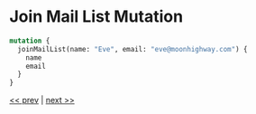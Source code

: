 # Join Mail List Mutation

```graphql
mutation {
  joinMailList(name: "Eve", email: "eve@moonhighway.com") {
    name
    email
  }
}
```

[<< prev](https://github.com/MoonHighway/sample-instructor-guide/blob/master/Day1-GraphQLKickoff/notes/AM1-QueryLanguage/10-vote-mutation-extras.md) | [next >>](https://github.com/MoonHighway/sample-instructor-guide/blob/master/Day1-GraphQLKickoff/notes/AM1-QueryLanguage/12-vote-subscription.md)
